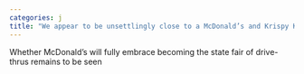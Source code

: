 ```yaml
---
categories: j
title: "We appear to be unsettlingly close to a McDonald’s and Krispy Kreme “doughnut burger” collaboration"
---
```

Whether McDonald’s will fully embrace becoming the state fair of drive-thrus remains to be seen 